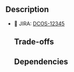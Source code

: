 ## Description

<!--
What is the change your PR does?
Please add a short description here. (one sentence is enough)
-->

- 🔖 JIRA: [DCOS-12345](https://jira.mesosphere.com/browse/DCOS-12345)
  <!-- add things that reviewers need to know, e.g.
- 🚫 This blocks #PRNumber
- ⚠️ Component is not enabled yet (see testing)
- ⚠️ Wasnt able to test it yet, cluster is still starting… 😅
  -->

## Testing

<!--
What is needed to test the changes? e.g. specific cluster, service definitions
How can one see the result of your work? e.g. configurations, URLs
-->

## Trade-offs

<!--
Are you aware of any weak spots? e.g. performance, functionality
Did you decide anything noteworthy? e.g. algorithms, data structures, tools
-->

## Dependencies

<!--
What needs to happen before this can be merged? e.g. PRs merged, other events
-->
